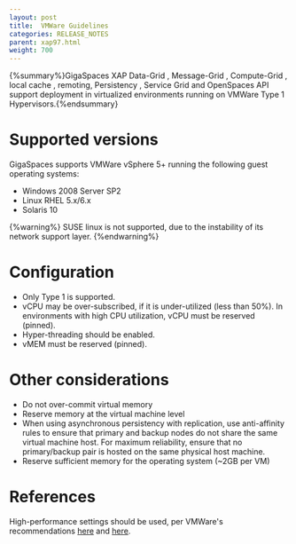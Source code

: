 ```yaml
---
layout: post
title:  VMWare Guidelines
categories: RELEASE_NOTES
parent: xap97.html
weight: 700
---
```


{%summary%}GigaSpaces XAP Data-Grid , Message-Grid , Compute-Grid , local cache , remoting, Persistency , Service Grid
and OpenSpaces API support deployment in virtualized environments running on VMWare Type 1 Hypervisors.{%endsummary}

# Supported versions

GigaSpaces supports VMWare vSphere 5+ running the following guest operating systems:

- Windows 2008 Server SP2
- Linux RHEL 5.x/6.x
- Solaris 10

{%warning%}
SUSE linux is not supported, due to the instability of its network support layer.
{%endwarning%}

# Configuration

- Only Type 1 is supported.
- vCPU may be over-subscribed, if it is under-utilized (less than 50%). In environments with high CPU utilization, vCPU must be reserved (pinned).
- Hyper-threading should be enabled.
- vMEM must be reserved (pinned).

# Other considerations

- Do not over-commit virtual memory
- Reserve memory at the virtual machine level
- When using asynchronous persistency with replication, use anti-affinity rules to ensure that primary and backup nodes
do not share the same virtual machine host. For maximum reliability, ensure that no primary/backup pair is hosted on the
same physical host machine.
- Reserve sufficient memory for the operating system (~2GB per VM)

# References

High-performance settings should be used, per VMWare's recommendations [here](http://www.vmware.com/pdf/Perf_Best_Practices_vSphere5.0.pdf) and [here](http://www.vmware.com/files/pdf/techpaper/VMW-Tuning-Latency-Sensitive-Workloads.pdf).


